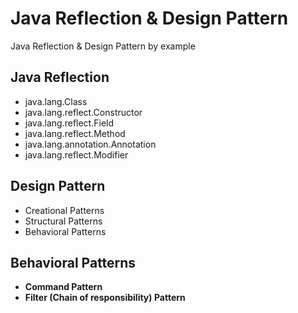 # Java Reflection & Design Pattern

Java Reflection & Design Pattern by example

## Java Reflection
- java.lang.Class
- java.lang.reflect.Constructor
- java.lang.reflect.Field
- java.lang.reflect.Method
- java.lang.annotation.Annotation
- java.lang.reflect.Modifier

## Design Pattern
- Creational Patterns
- Structural Patterns
- Behavioral Patterns

## Behavioral Patterns
- <b>Command Pattern</b>
- <b>Filter (Chain of responsibility) Pattern</b>
